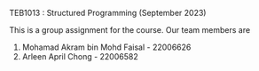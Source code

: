 TEB1013 : Structured Programming (September 2023)

This is a group assignment for the course. Our team members are
1. Mohamad Akram bin Mohd Faisal - 22006626
2. Arleen April Chong - 22006582

